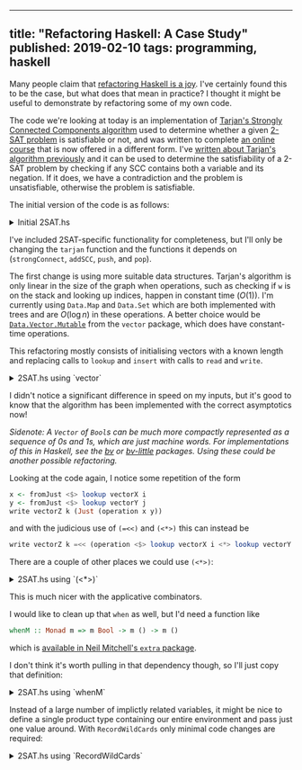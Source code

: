--------------------------------------------------------------------------------
title: "Refactoring Haskell: A Case Study"
published: 2019-02-10
tags: programming, haskell
--------------------------------------------------------------------------------

Many people claim that [refactoring Haskell is a
joy](https://twitter.com/search?q=haskell%20refactoring). I've certainly found
this to be the case, but what does that mean in practice? I thought it might be
useful to demonstrate by refactoring some of my own code.

The code we're looking at today is an implementation of [Tarjan's Strongly
Connected Components
algorithm](https://en.wikipedia.org/wiki/Tarjan%27s_strongly_connected_components_algorithm)
used to determine whether a given [2-SAT
problem](https://en.wikipedia.org/wiki/2-satisfiability) is satisfiable or not,
and was written to complete [an online
course](https://online.stanford.edu/course/algorithms-design-and-analysis-part-1)
that is now offered in a different form. I've [written about Tarjan's algorithm
previously](http://vaibhavsagar.com/blog/2017/06/10/dag-toolkit/) and it can be
used to determine the satisfiability of a 2-SAT problem by checking if any SCC
contains both a variable and its negation. If it does, we have a contradiction
and the problem is unsatisfiable, otherwise the problem is satisfiable.

The initial version of the code is as follows:

<details>
<summary>Initial 2SAT.hs</summary>

```haskell
{-# LANGUAGE LambdaCase #-}

import qualified Data.Graph      as G
import qualified Data.Map.Strict as M
import qualified Data.Set        as S
import qualified Data.Array      as A
import qualified Prelude         as P

import Prelude hiding (lookup)

import Control.Monad.ST
import Data.STRef
import Control.Monad (forM_, when)
import Data.Maybe (isJust, isNothing, fromJust)

tarjan :: Int -> G.Graph -> Maybe [S.Set Int]
tarjan n graph = runST $ do
    index    <- newSTRef 0
    stack    <- newSTRef []
    stackSet <- newSTRef S.empty
    indices  <- newSTRef M.empty
    lowlinks <- newSTRef M.empty
    output   <- newSTRef (Just [])

    forM_ (G.vertices graph) $ \v -> do
        vIndex <- M.lookup v <$> readSTRef indices
        when (isNothing vIndex) $
            strongConnect n v graph index stack stackSet indices lowlinks output

    readSTRef output

strongConnect
    :: Int
    -> Int
    -> G.Graph
    -> STRef s Int
    -> STRef s [Int]
    -> STRef s (S.Set Int)
    -> STRef s (M.Map Int Int)
    -> STRef s (M.Map Int Int)
    -> STRef s (Maybe [S.Set Int])
    -> ST    s ()
strongConnect n v graph index stack stackSet indices lowlinks output = do
    i <- readSTRef index
    insert v i indices
    insert v i lowlinks
    modifySTRef' index (+1)
    push stack stackSet v

    forM_ (graph A.! v) $ \w -> lookup w indices >>= \case
        Nothing     -> do
            strongConnect n w graph index stack stackSet indices lowlinks output
            vLowLink <- fromJust <$> lookup v lowlinks
            wLowLink <- fromJust <$> lookup w lowlinks
            insert v (min vLowLink wLowLink) lowlinks
        Just wIndex -> do
            wOnStack <- S.member w <$> readSTRef stackSet
            when wOnStack $ do
                vLowLink <- fromJust <$> lookup v lowlinks
                insert v (min vLowLink wIndex) lowlinks

    vLowLink <- fromJust <$> lookup v lowlinks
    vIndex   <- fromJust <$> lookup v indices
    when (vLowLink == vIndex) $ do
        scc <- addSCC n v S.empty stack stackSet
        modifySTRef' output $ \sccs -> (:) <$> scc <*> sccs
    where
        lookup value hashMap     = M.lookup value <$> readSTRef hashMap
        insert key value hashMap = modifySTRef' hashMap (M.insert key value)

addSCC :: Int -> Int -> S.Set Int -> STRef s [Int] -> STRef s (S.Set Int) -> ST s (Maybe (S.Set Int))
addSCC n v scc stack stackSet = pop stack stackSet >>= \w -> if ((other n w) `S.member` scc) then return Nothing else
    let scc' = S.insert w scc
    in if w == v then return (Just scc') else addSCC n v scc' stack stackSet

push :: STRef s [Int] -> STRef s (S.Set Int) -> Int -> ST s ()
push stack stackSet e = do
    modifySTRef' stack    (e:)
    modifySTRef' stackSet (S.insert e)

pop :: STRef s [Int] -> STRef s (S.Set Int) -> ST s Int
pop stack stackSet = do
    e <- head <$> readSTRef stack
    modifySTRef' stack tail
    modifySTRef' stackSet (S.delete e)
    return e

denormalise     = subtract
normalise       = (+)
other n v       = 2*n - v
clauses n [u,v] = [(other n u, v), (other n v, u)]

checkSat :: String -> IO Bool
checkSat name = do
    p <- map (map P.read . words) . lines <$> readFile name
    let pNo    = head $ head p
        pn     = map (map (normalise pNo)) $ tail p
        pGraph = G.buildG (0,2*pNo) $ concatMap (clauses pNo) pn
    return $ (Nothing /=) $ tarjan pNo pGraph
```

</details>

I've included 2SAT-specific functionality for completeness, but I'll only be
changing the `tarjan` function and the functions it depends on
(`strongConnect`, `addSCC`, `push`, and `pop`).

The first change is using more suitable data structures. Tarjan's algorithm is
only linear in the size of the graph when operations, such as checking if `w` is
on the stack and looking up indices, happen in constant time ($O(1)$). I'm
currently using `Data.Map` and `Data.Set` which are both implemented with trees
and are $O(\log{}n)$ in these operations. A better choice would be
[`Data.Vector.Mutable`](http://hackage.haskell.org/package/vector/docs/Data-Vector-Mutable.html)
from the `vector` package, which does have constant-time operations.

This refactoring mostly consists of initialising vectors with a known length
and replacing calls to `lookup` and `insert` with calls to `read` and `write`.

<details>
<summary>2SAT.hs using `vector`</summary>

```haskell
{-# LANGUAGE LambdaCase #-}

import qualified Data.Graph as G
import qualified Data.Array as A
import qualified Prelude    as P

import Prelude hiding (lookup, read, replicate)

import Control.Monad.ST
import Data.STRef
import Control.Monad       (forM_, when)
import Data.Maybe          (isJust, isNothing, fromJust)
import Data.Vector.Mutable (STVector, read, replicate, write)

tarjan :: Int -> G.Graph -> Maybe [[Int]]
tarjan n graph = runST $ do
    index    <- newSTRef 0
    stack    <- newSTRef []
    stackSet <- replicate size False
    indices  <- replicate size Nothing
    lowlinks <- replicate size Nothing
    output   <- newSTRef (Just [])

    forM_ (G.vertices graph) $ \v -> do
        vIndex <- read indices v
        when (isNothing vIndex) $
            strongConnect n v graph index stack stackSet indices lowlinks output

    readSTRef output
    where
        size = snd (A.bounds graph) + 1

strongConnect
    :: Int
    -> Int
    -> G.Graph
    -> STRef s Int
    -> STRef s [Int]
    -> STVector s Bool
    -> STVector s (Maybe Int)
    -> STVector s (Maybe Int)
    -> STRef s (Maybe [[Int]])
    -> ST    s ()
strongConnect n v graph index stack stackSet indices lowlinks output = do
    i <- readSTRef index
    write indices  v (Just i)
    write lowlinks v (Just i)
    modifySTRef' index (+1)
    push stack stackSet v

    forM_ (graph A.! v) $ \w -> read indices w >>= \case
        Nothing     -> do
            strongConnect n w graph index stack stackSet indices lowlinks output
            vLowLink <- fromJust <$> read lowlinks v
            wLowLink <- fromJust <$> read lowlinks w
            write lowlinks v (Just (min vLowLink wLowLink))
        Just wIndex -> do
            wOnStack <- read stackSet w
            when wOnStack $ do
                vLowLink <- fromJust <$> read lowlinks v
                write lowlinks v (Just (min vLowLink wIndex))

    vLowLink <- fromJust <$> read lowlinks v
    vIndex   <- fromJust <$> read indices  v
    when (vLowLink == vIndex) $ do
        scc <- addSCC n v [] stack stackSet
        modifySTRef' output $ \sccs -> (:) <$> scc <*> sccs

addSCC :: Int -> Int -> [Int] -> STRef s [Int] -> STVector s Bool -> ST s (Maybe [Int])
addSCC n v scc stack stackSet = pop stack stackSet >>= \w -> if ((other n w) `elem` scc) then return Nothing else
    let scc' = w:scc
    in if w == v then return (Just scc') else addSCC n v scc' stack stackSet

push :: STRef s [Int] -> STVector s Bool -> Int -> ST s ()
push stack stackSet e = do
    modifySTRef' stack (e:)
    write stackSet e True

pop :: STRef s [Int] -> STVector s Bool -> ST s Int
pop stack stackSet = do
    e <- head <$> readSTRef stack
    modifySTRef' stack tail
    write stackSet e False
    return e

denormalise     = subtract
normalise       = (+)
other n v       = 2*n - v
clauses n [u,v] = [(other n u, v), (other n v, u)]

checkSat :: String -> IO Bool
checkSat name = do
    p <- map (map P.read . words) . lines <$> readFile name
    let pNo    = head $ head p
        pn     = map (map (normalise pNo)) $ tail p
        pGraph = G.buildG (0,2*pNo) $ concatMap (clauses pNo) pn
    return $ (Nothing /=) $ tarjan pNo pGraph
```
</details>

I didn't notice a significant difference in speed on my inputs, but it's good
to know that the algorithm has been implemented with the correct asymptotics
now!

_Sidenote: A `Vector` of `Bool`s can be much more compactly represented as a
sequence of 0s and 1s, which are just machine words. For implementations of
this in Haskell, see the [bv](hackage.haskell.org/package/bv) or
[bv-little](hackage.haskell.org/package/bv-little) packages. Using these could
be another possible refactoring._

Looking at the code again, I notice some repetition of the form

```haskell
x <- fromJust <$> lookup vectorX i
y <- fromJust <$> lookup vectorY j
write vectorZ k (Just (operation x y))
```

and with the judicious use of `(=<<)` and `(<*>)` this can instead be

```haskell
write vectorZ k =<< (operation <$> lookup vectorX i <*> lookup vectorY j)
```

There are a couple of other places we could use `(<*>)`:

<details>
<summary>2SAT.hs using `(<*>)`</summary>

```haskell
{-# LANGUAGE LambdaCase #-}

import qualified Data.Graph as G
import qualified Data.Array as A
import qualified Prelude    as P

import Prelude hiding (lookup, read, replicate)

import Control.Monad.ST
import Data.STRef
import Control.Monad       (forM_, when)
import Data.Maybe          (isJust, isNothing, fromJust)
import Data.Vector.Mutable (STVector, read, replicate, write)

tarjan :: Int -> G.Graph -> Maybe [[Int]]
tarjan n graph = runST $ do
    index    <- newSTRef 0
    stack    <- newSTRef []
    stackSet <- replicate size False
    indices  <- replicate size Nothing
    lowlinks <- replicate size Nothing
    output   <- newSTRef (Just [])

    forM_ (G.vertices graph) $ \v -> do
        vIndex <- read indices v
        when (isNothing vIndex) $
            strongConnect n v graph index stack stackSet indices lowlinks output

    readSTRef output
    where
        size = snd (A.bounds graph) + 1

strongConnect
    :: Int
    -> Int
    -> G.Graph
    -> STRef s Int
    -> STRef s [Int]
    -> STVector s Bool
    -> STVector s (Maybe Int)
    -> STVector s (Maybe Int)
    -> STRef s (Maybe [[Int]])
    -> ST    s ()
strongConnect n v graph index stack stackSet indices lowlinks output = do
    i <- readSTRef index
    write indices  v (Just i)
    write lowlinks v (Just i)
    modifySTRef' index (+1)
    push stack stackSet v

    forM_ (graph A.! v) $ \w -> read indices w >>= \case
        Nothing -> do
            strongConnect n w graph index stack stackSet indices lowlinks output
            write lowlinks v =<< (min <$> read lowlinks v <*> read lowlinks w)
        Just{}  -> do
            wOnStack <- read stackSet w
            when wOnStack $ do
                write lowlinks v =<< (min <$> read lowlinks v <*> read indices w)

    vLowLink <- fromJust <$> read lowlinks v
    vIndex   <- fromJust <$> read indices  v
    when (vLowLink == vIndex) $ do
        scc <- addSCC n v [] stack stackSet
        modifySTRef' output $ \sccs -> (:) <$> scc <*> sccs

addSCC :: Int -> Int -> [Int] -> STRef s [Int] -> STVector s Bool -> ST s (Maybe [Int])
addSCC n v scc stack stackSet = pop stack stackSet >>= \w -> if ((other n w) `elem` scc) then return Nothing else
    let scc' = w:scc
    in if w == v then return (Just scc') else addSCC n v scc' stack stackSet

push :: STRef s [Int] -> STVector s Bool -> Int -> ST s ()
push stack stackSet e = do
    modifySTRef' stack (e:)
    write stackSet e True

pop :: STRef s [Int] -> STVector s Bool -> ST s Int
pop stack stackSet = do
    e <- head <$> readSTRef stack
    modifySTRef' stack tail
    write stackSet e False
    return e

denormalise     = subtract
normalise       = (+)
other n v       = 2*n - v
clauses n [u,v] = [(other n u, v), (other n v, u)]

checkSat :: String -> IO Bool
checkSat name = do
    p <- map (map P.read . words) . lines <$> readFile name
    let pNo    = head $ head p
        pn     = map (map (normalise pNo)) $ tail p
        pGraph = G.buildG (0,2*pNo) $ concatMap (clauses pNo) pn
    return $ (Nothing /=) $ tarjan pNo pGraph
```
</details>

This is much nicer with the applicative combinators.

I would like to clean up that `when` as well, but I'd need a function like

```haskell
whenM :: Monad m => m Bool -> m () -> m ()
```
which is [available in Neil Mitchell's `extra`
package](hackage.haskell.org/package/extra/docs/Control-Monad-Extra.html#v:whenM).

I don't think it's worth pulling in that dependency though, so I'll just copy
that definition:

<details>
<summary>2SAT.hs using `whenM`</summary>
```haskell
{-# LANGUAGE LambdaCase #-}

import qualified Data.Graph as G
import qualified Data.Array as A
import qualified Prelude    as P

import Prelude hiding (lookup, read, replicate)

import Control.Monad.ST
import Data.STRef
import Control.Monad       (forM_)
import Data.Vector.Mutable (STVector, read, replicate, write)

whenM :: Monad m => m Bool -> m () -> m ()
whenM condM block = condM >>= \cond -> if cond then block else return ()

tarjan :: Int -> G.Graph -> Maybe [[Int]]
tarjan n graph = runST $ do
    index    <- newSTRef 0
    stack    <- newSTRef []
    stackSet <- replicate size False
    indices  <- replicate size Nothing
    lowlinks <- replicate size Nothing
    output   <- newSTRef (Just [])

    forM_ (G.vertices graph) $ \v ->
        whenM ((==) Nothing <$> read indices v) $
            strongConnect n v graph index stack stackSet indices lowlinks output

    readSTRef output
    where
        size = snd (A.bounds graph) + 1

strongConnect
    :: Int
    -> Int
    -> G.Graph
    -> STRef s Int
    -> STRef s [Int]
    -> STVector s Bool
    -> STVector s (Maybe Int)
    -> STVector s (Maybe Int)
    -> STRef s (Maybe [[Int]])
    -> ST    s ()
strongConnect n v graph index stack stackSet indices lowlinks output = do
    i <- readSTRef index
    write indices  v (Just i)
    write lowlinks v (Just i)
    modifySTRef' index (+1)
    push stack stackSet v

    forM_ (graph A.! v) $ \w -> read indices w >>= \case
        Nothing -> do
            strongConnect n w graph index stack stackSet indices lowlinks output
            write lowlinks v =<< (min <$> read lowlinks v <*> read lowlinks w)
        Just{}  -> whenM (read stackSet w) $
            write lowlinks v =<< (min <$> read lowlinks v <*> read indices  w)

    whenM ((==) <$> read lowlinks v <*> read indices v) $ do
        scc <- addSCC n v [] stack stackSet
        modifySTRef' output $ \sccs -> (:) <$> scc <*> sccs

addSCC :: Int -> Int -> [Int] -> STRef s [Int] -> STVector s Bool -> ST s (Maybe [Int])
addSCC n v scc stack stackSet = pop stack stackSet >>= \w -> if ((other n w) `elem` scc) then return Nothing else
    let scc' = w:scc
    in if w == v then return (Just scc') else addSCC n v scc' stack stackSet

push :: STRef s [Int] -> STVector s Bool -> Int -> ST s ()
push stack stackSet e = do
    modifySTRef' stack (e:)
    write stackSet e True

pop :: STRef s [Int] -> STVector s Bool -> ST s Int
pop stack stackSet = do
    e <- head <$> readSTRef stack
    modifySTRef' stack tail
    write stackSet e False
    return e

denormalise     = subtract
normalise       = (+)
other n v       = 2*n - v
clauses n [u,v] = [(other n u, v), (other n v, u)]

checkSat :: String -> IO Bool
checkSat name = do
    p <- map (map P.read . words) . lines <$> readFile name
    let pNo    = head $ head p
        pn     = map (map (normalise pNo)) $ tail p
        pGraph = G.buildG (0,2*pNo) $ concatMap (clauses pNo) pn
    return $ (Nothing /=) $ tarjan pNo pGraph
```
</details>

Since most of the auxiliary functions aren't used outside `strongConnect`, it
might make sense to put them under a `where` clause. This would also make the
parameters passed to `strongConnect` available to these functions. This is one
place that the `ScopedTypeVariables` language extension is necessary, otherwise
GHC can't tell that the `s` in the type signature of `strongConnect` is the
same `s` as the one in each type signature under the `where` clause.

<details>
<summary>2SAT.hs using `where`</summary>
```haskell
{-# LANGUAGE LambdaCase #-}
{-# LANGUAGE ScopedTypeVariables #-}

import qualified Data.Graph as G
import qualified Data.Array as A
import qualified Prelude    as P

import Prelude hiding (lookup, read, replicate)

import Control.Monad.ST
import Data.STRef
import Control.Monad       (forM_)
import Data.Vector.Mutable (STVector, read, replicate, write)

whenM :: Monad m => m Bool -> m () -> m ()
whenM condM block = condM >>= \cond -> if cond then block else return ()

tarjan :: Int -> G.Graph -> Maybe [[Int]]
tarjan n graph = runST $ do
    index    <- newSTRef 0
    stack    <- newSTRef []
    stackSet <- replicate size False
    indices  <- replicate size Nothing
    lowlinks <- replicate size Nothing
    output   <- newSTRef (Just [])

    forM_ (G.vertices graph) $ \v ->
        whenM ((==) Nothing <$> read indices v) $
            strongConnect n v graph index stack stackSet indices lowlinks output

    readSTRef output
    where
        size = snd (A.bounds graph) + 1

strongConnect
    :: forall s
    .  Int
    -> Int
    -> G.Graph
    -> STRef s Int
    -> STRef s [Int]
    -> STVector s Bool
    -> STVector s (Maybe Int)
    -> STVector s (Maybe Int)
    -> STRef s (Maybe [[Int]])
    -> ST    s ()
strongConnect n v graph index stack stackSet indices lowlinks output = do
    i <- readSTRef index
    write indices  v (Just i)
    write lowlinks v (Just i)
    modifySTRef' index (+1)
    push v

    forM_ (graph A.! v) $ \w -> read indices w >>= \case
        Nothing -> do
            strongConnect n w graph index stack stackSet indices lowlinks output
            write lowlinks v =<< (min <$> read lowlinks v <*> read lowlinks w)
        Just{}  -> whenM (read stackSet w) $
            write lowlinks v =<< (min <$> read lowlinks v <*> read indices  w)

    whenM ((==) <$> read lowlinks v <*> read indices v) $ do
        scc <- addSCC n v []
        modifySTRef' output $ \sccs -> (:) <$> scc <*> sccs
    where
        addSCC :: Int -> Int -> [Int] -> ST s (Maybe [Int])
        addSCC n v scc = pop >>= \w -> if ((other n w) `elem` scc) then return Nothing else
            let scc' = w:scc
            in if w == v then return (Just scc') else addSCC n v scc'
        push :: Int -> ST s ()
        push e = do
            modifySTRef' stack (e:)
            write stackSet e True
        pop :: ST s Int
        pop = do
            e <- head <$> readSTRef stack
            modifySTRef' stack tail
            write stackSet e False
            return e

denormalise     = subtract
normalise       = (+)
other n v       = 2*n - v
clauses n [u,v] = [(other n u, v), (other n v, u)]

checkSat :: String -> IO Bool
checkSat name = do
    p <- map (map P.read . words) . lines <$> readFile name
    let pNo    = head $ head p
        pn     = map (map (normalise pNo)) $ tail p
        pGraph = G.buildG (0,2*pNo) $ concatMap (clauses pNo) pn
    return $ (Nothing /=) $ tarjan pNo pGraph
```
</details>

Instead of a large number of implictly related variables, it might be nice to
define a single product type containing our entire environment and pass just
one value around. With `RecordWildCards` only minimal code changes are
required:

<details>
<summary>2SAT.hs using `RecordWildCards`</summary>
```haskell
{-# LANGUAGE LambdaCase #-}
{-# LANGUAGE RecordWildCards #-}
{-# LANGUAGE ScopedTypeVariables #-}

import qualified Data.Graph as G
import qualified Data.Array as A
import qualified Prelude    as P

import Prelude hiding (lookup, read, replicate)

import Control.Monad.ST
import Data.STRef
import Control.Monad       (forM_)
import Data.Vector.Mutable (STVector, read, replicate, write)

data TarjanEnv s = TarjanEnv
    { index    :: STRef s Int
    , stack    :: STRef s [Int]
    , stackSet :: STVector s Bool
    , indices  :: STVector s (Maybe Int)
    , lowlinks :: STVector s (Maybe Int)
    , output   :: STRef s (Maybe [[Int]])
    }

whenM :: Monad m => m Bool -> m () -> m ()
whenM condM block = condM >>= \cond -> if cond then block else return ()

tarjan :: Int -> G.Graph -> Maybe [[Int]]
tarjan n graph = runST $ do
    tarjanEnv <- TarjanEnv
        <$> newSTRef 0
        <*> newSTRef []
        <*> replicate size False
        <*> replicate size Nothing
        <*> replicate size Nothing
        <*> newSTRef (Just [])

    forM_ (G.vertices graph) $ \v ->
        whenM ((==) Nothing <$> read (indices tarjanEnv) v) $
            strongConnect n v graph tarjanEnv

    readSTRef (output tarjanEnv)
    where
        size = snd (A.bounds graph) + 1

strongConnect :: forall s. Int -> Int -> G.Graph -> TarjanEnv s -> ST s ()
strongConnect n v graph TarjanEnv{..} = do
    i <- readSTRef index
    write indices  v (Just i)
    write lowlinks v (Just i)
    modifySTRef' index (+1)
    push v

    forM_ (graph A.! v) $ \w -> read indices w >>= \case
        Nothing -> do
            strongConnect n w graph TarjanEnv{..}
            write lowlinks v =<< (min <$> read lowlinks v <*> read lowlinks w)
        Just{}  -> whenM (read stackSet w) $
            write lowlinks v =<< (min <$> read lowlinks v <*> read indices  w)

    whenM ((==) <$> read lowlinks v <*> read indices v) $ do
        scc <- addSCC n v []
        modifySTRef' output $ \sccs -> (:) <$> scc <*> sccs
    where
        addSCC :: Int -> Int -> [Int] -> ST s (Maybe [Int])
        addSCC n v scc = pop >>= \w -> if ((other n w) `elem` scc) then return Nothing else
            let scc' = w:scc
            in if w == v then return (Just scc') else addSCC n v scc'
        push :: Int -> ST s ()
        push e = do
            modifySTRef' stack (e:)
            write stackSet e True
        pop :: ST s Int
        pop = do
            e <- head <$> readSTRef stack
            modifySTRef' stack tail
            write stackSet e False
            return e

denormalise     = subtract
normalise       = (+)
other n v       = 2*n - v
clauses n [u,v] = [(other n u, v), (other n v, u)]

checkSat :: String -> IO Bool
checkSat name = do
    p <- map (map P.read . words) . lines <$> readFile name
    let pNo    = head $ head p
        pn     = map (map (normalise pNo)) $ tail p
        pGraph = G.buildG (0,2*pNo) $ concatMap (clauses pNo) pn
    return $ (Nothing /=) $ tarjan pNo pGraph
```
</details>

I think this is a good place to stop. Although more refactoring is certainly
possible, my last two steps did not reduce the line count and may have in fact
made the code harder to understand. If you'd like to follow along, I have the
code (and some test data) available [at this
gist](https://gist.github.com/vaibhavsagar/2418c9dd79da431065ad0d80e690b12f)
with each revision representing a refactoring step.

_Thanks to [Mat Fournier](http://www.matfournier.com/) for suggestions and
feedback._
